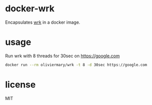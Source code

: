 # docker-wrk

Encapsulates [wrk](https://github.com/wg/wrk) in a docker image.

# usage

Run wrk with 8 threads for 30sec on https://google.com
```bash
docker run --rm oliviermary/wrk -t 8 -d 30sec https://google.com
```

# license

MIT
